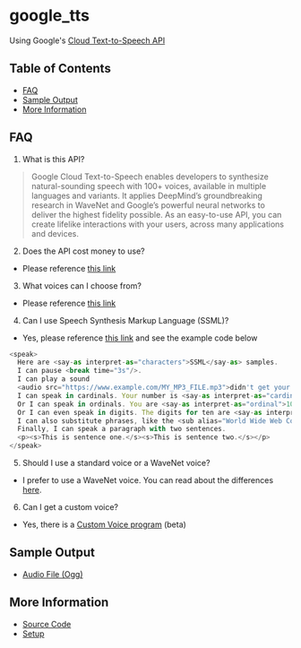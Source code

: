 # google_tts

Using Google's [Cloud Text-to-Speech API](https://cloud.google.com/text-to-speech)

## Table of Contents
- [FAQ](#faq)
- [Sample Output](#sample-output)
- [More Information](#more-information)

## FAQ
1. What is this API?
> Google Cloud Text-to-Speech enables developers to synthesize natural-sounding speech with 100+ voices, available in multiple languages and variants. It applies DeepMind’s groundbreaking research in WaveNet and Google’s powerful neural networks to deliver the highest fidelity possible. As an easy-to-use API, you can create lifelike interactions with your users, across many applications and devices.
2. Does the API cost money to use?
- Please reference [this link](https://cloud.google.com/text-to-speech/pricing)
3. What voices can I choose from?
- Please reference [this link](https://cloud.google.com/text-to-speech/docs/voices)
4. Can I use Speech Synthesis Markup Language (SSML)?
- Yes, please reference [this link](https://cloud.google.com/text-to-speech/docs/ssml) and see the example code below
```javascript
<speak>
  Here are <say-as interpret-as="characters">SSML</say-as> samples.
  I can pause <break time="3s"/>.
  I can play a sound
  <audio src="https://www.example.com/MY_MP3_FILE.mp3">didn't get your MP3 audio file</audio>.
  I can speak in cardinals. Your number is <say-as interpret-as="cardinal">10</say-as>.
  Or I can speak in ordinals. You are <say-as interpret-as="ordinal">10</say-as> in line.
  Or I can even speak in digits. The digits for ten are <say-as interpret-as="characters">10</say-as>.
  I can also substitute phrases, like the <sub alias="World Wide Web Consortium">W3C</sub>.
  Finally, I can speak a paragraph with two sentences.
  <p><s>This is sentence one.</s><s>This is sentence two.</s></p>
</speak>
```
5. Should I use a standard voice or a WaveNet voice?
- I prefer to use a WaveNet voice. You can read about the differences [here](https://cloud.google.com/text-to-speech/docs/wavenet).
6. Can I get a custom voice? 
- Yes, there is a [Custom Voice program](https://cloud.google.com/text-to-speech/custom-voice/docs) (beta)

## Sample Output
- [Audio File (Ogg)](https://drive.google.com/file/d/1n-rVE0bfroPKlDv8hPpJWgl4pGurU_wV/view?usp=sharing)

## More Information
- [Source Code](https://github.com/googleapis/python-texttospeech)
- [Setup](https://cloud.google.com/text-to-speech/docs/libraries)
